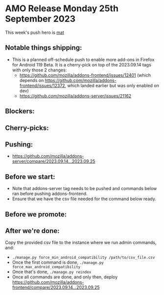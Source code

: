 # AMO Release Monday 25th September 2023

This week's push hero is [mat](https://github.com/diox)

## Notable things shipping:
- This is a planned off-schedule push to enable more add-ons in Firefox for Android 119 Beta. It is a cherry-pick on top of the 2023.09.14 tags with only those 2 changes:
  - https://github.com/mozilla/addons-frontend/issues/12401 (which depends on https://github.com/mozilla/addons-frontend/issues/12372, which landed earlier but was only enabled on dev)
  - https://github.com/mozilla/addons-server/issues/21162

## Blockers:

## Cherry-picks:

## Pushing:

- https://github.com/mozilla/addons-server/compare/2023.09.14...2023.09.25

## Before we start:

- Note that addons-server tag needs to be pushed and commands below ran before pushing addons-frontend.
- Ensure that we have the csv file needed for the command below ready.

## Before we promote:

## After we're done:

Copy the provided csv file to the instance where we run admin commands, and:

- `./manage.py force_min_android_compatibility /path/to/csv_file.csv`
- Once the first command is done, `./manage.py force_max_android_compatibility`
- Once that's done, `./manage.py reindex`
- Once all commands are done, and only then, deploy https://github.com/mozilla/addons-frontend/compare/2023.09.14...2023.09.25
